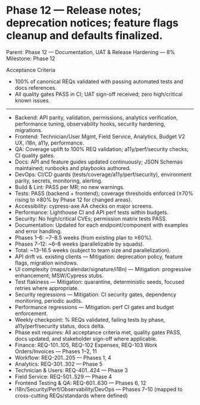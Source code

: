 # Phase 12 — Release notes; deprecation notices; feature flags cleanup and defaults finalized.

Parent: Phase 12 — Documentation, UAT & Release Hardening — 8%
Milestone: Phase 12

Acceptance Criteria
- 100% of canonical REQs validated with passing automated tests and docs references.
- All quality gates PASS in CI; UAT sign-off received; zero high/critical known issues.
- --
- Backend: API parity, validation, permissions, analytics verification, performance tuning, observability hooks, security hardening, migrations.
- Frontend: Technician/User Mgmt, Field Service, Analytics, Budget V2 UX, i18n, a11y, performance.
- QA: Coverage uplift to 100% REQ validation; a11y/perf/security checks; CI quality gates.
- Docs: API and feature guides updated continuously; JSON Schemas maintained; runbooks and playbooks authored.
- DevOps: CI/CD guards (tests/coverage/a11y/perf/security), environment parity, secrets, monitoring, alerting.
- Build & Lint: PASS per MR; no new warnings.
- Tests: PASS (backend + frontend); coverage thresholds enforced (≥70% rising to ≥80% by Phase 12 for changed areas).
- Accessibility: cypress-axe AA checks on major screens.
- Performance: Lighthouse CI and API perf tests within budgets.
- Security: No high/critical CVEs; permission matrix tests PASS.
- Documentation: Updated for each endpoint/component with examples and error handling.
- Phases 1–6: ~7–8.5 weeks (from existing plan to ≥60%).
- Phases 7–12: ~6–8 weeks (parallelizable by squads).
- Total: ~13–16.5 weeks (subject to team size and parallelization).
- API drift vs. existing clients — Mitigation: deprecation policy, feature flags, migration windows.
- UI complexity (maps/calendar/signature/i18n) — Mitigation: progressive enhancement; MSW/Cypress stubs.
- Test flakiness — Mitigation: quarantine, deterministic seeds, focused retries where appropriate.
- Security regressions — Mitigation: CI security gates, dependency monitoring, periodic audits.
- Performance regressions — Mitigation: perf CI gates and budget enforcement.
- Weekly checkpoint: % REQs validated, failing tests by phase, a11y/perf/security status, docs delta.
- Phase exit requires: All acceptance criteria met, quality gates PASS, docs updated, and stakeholder sign-off where applicable.
- Finance: REQ-101..105, REQ-102 Expenses, REQ-103 Work Orders/Invoices — Phases 1–2, 11
- Workflow: REQ-201..205 — Phases 1, 4
- Analytics: REQ-301..302 — Phase 5
- Technician & Users: REQ-401..424 — Phase 3
- Field Service: REQ-501..529 — Phase 4
- Frontend Testing & QA: REQ-601..630 — Phases 6, 12
- i18n/Security/Perf/Observability/DevOps — Phases 7–10 (mapped to cross-cutting REQs/standards where defined)
